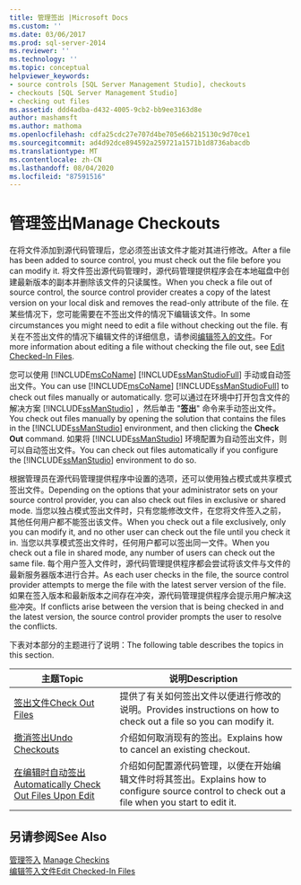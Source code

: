 ```yaml
---
title: 管理签出 |Microsoft Docs
ms.custom: ''
ms.date: 03/06/2017
ms.prod: sql-server-2014
ms.reviewer: ''
ms.technology: ''
ms.topic: conceptual
helpviewer_keywords:
- source controls [SQL Server Management Studio], checkouts
- checkouts [SQL Server Management Studio]
- checking out files
ms.assetid: ddd4adba-d432-4005-9cb2-bb9ee3163d8e
author: mashamsft
ms.author: mathoma
ms.openlocfilehash: cdfa25cdc27e707d4be705e66b215130c9d70ce1
ms.sourcegitcommit: ad4d92dce894592a259721a1571b1d8736abacdb
ms.translationtype: MT
ms.contentlocale: zh-CN
ms.lasthandoff: 08/04/2020
ms.locfileid: "87591516"
---
```

# <a name="manage-checkouts"></a><span data-ttu-id="3c703-102">管理签出</span><span class="sxs-lookup"><span data-stu-id="3c703-102">Manage Checkouts</span></span>
  <span data-ttu-id="3c703-103">在将文件添加到源代码管理后，您必须签出该文件才能对其进行修改。</span><span class="sxs-lookup"><span data-stu-id="3c703-103">After a file has been added to source control, you must check out the file before you can modify it.</span></span> <span data-ttu-id="3c703-104">将文件签出源代码管理时，源代码管理提供程序会在本地磁盘中创建最新版本的副本并删除该文件的只读属性。</span><span class="sxs-lookup"><span data-stu-id="3c703-104">When you check a file out of source control, the source control provider creates a copy of the latest version on your local disk and removes the read-only attribute of the file.</span></span> <span data-ttu-id="3c703-105">在某些情况下，您可能需要在不签出文件的情况下编辑该文件。</span><span class="sxs-lookup"><span data-stu-id="3c703-105">In some circumstances you might need to edit a file without checking out the file.</span></span> <span data-ttu-id="3c703-106">有关在不签出文件的情况下编辑文件的详细信息，请参阅[编辑签入的文件](../../2014/database-engine/edit-checked-in-files.md)。</span><span class="sxs-lookup"><span data-stu-id="3c703-106">For more information about editing a file without checking the file out, see [Edit Checked-In Files](../../2014/database-engine/edit-checked-in-files.md).</span></span>  
  
 <span data-ttu-id="3c703-107">您可以使用 [!INCLUDE[msCoName](../includes/msconame-md.md)] [!INCLUDE[ssManStudioFull](../includes/ssmanstudiofull-md.md)] 手动或自动签出文件。</span><span class="sxs-lookup"><span data-stu-id="3c703-107">You can use [!INCLUDE[msCoName](../includes/msconame-md.md)] [!INCLUDE[ssManStudioFull](../includes/ssmanstudiofull-md.md)] to check out files manually or automatically.</span></span> <span data-ttu-id="3c703-108">您可以通过在环境中打开包含文件的解决方案 [!INCLUDE[ssManStudio](../includes/ssmanstudio-md.md)] ，然后单击 "**签出**" 命令来手动签出文件。</span><span class="sxs-lookup"><span data-stu-id="3c703-108">You check out files manually by opening the solution that contains the files in the [!INCLUDE[ssManStudio](../includes/ssmanstudio-md.md)] environment, and then clicking the **Check Out** command.</span></span> <span data-ttu-id="3c703-109">如果将 [!INCLUDE[ssManStudio](../includes/ssmanstudio-md.md)] 环境配置为自动签出文件，则可以自动签出文件。</span><span class="sxs-lookup"><span data-stu-id="3c703-109">You can check out files automatically if you configure the [!INCLUDE[ssManStudio](../includes/ssmanstudio-md.md)] environment to do so.</span></span>  
  
 <span data-ttu-id="3c703-110">根据管理员在源代码管理提供程序中设置的选项，还可以使用独占模式或共享模式签出文件。</span><span class="sxs-lookup"><span data-stu-id="3c703-110">Depending on the options that your administrator sets on your source control provider, you can also check out files in exclusive or shared mode.</span></span> <span data-ttu-id="3c703-111">当您以独占模式签出文件时，只有您能修改文件，在您将文件签入之前，其他任何用户都不能签出该文件。</span><span class="sxs-lookup"><span data-stu-id="3c703-111">When you check out a file exclusively, only you can modify it, and no other user can check out the file until you check it in.</span></span> <span data-ttu-id="3c703-112">当您以共享模式签出文件时，任何用户都可以签出同一文件。</span><span class="sxs-lookup"><span data-stu-id="3c703-112">When you check out a file in shared mode, any number of users can check out the same file.</span></span> <span data-ttu-id="3c703-113">每个用户签入文件时，源代码管理提供程序都会尝试将该文件与文件的最新服务器版本进行合并。</span><span class="sxs-lookup"><span data-stu-id="3c703-113">As each user checks in the file, the source control provider attempts to merge the file with the latest server version of the file.</span></span> <span data-ttu-id="3c703-114">如果在签入版本和最新版本之间存在冲突，源代码管理提供程序会提示用户解决这些冲突。</span><span class="sxs-lookup"><span data-stu-id="3c703-114">If conflicts arise between the version that is being checked in and the latest version, the source control provider prompts the user to resolve the conflicts.</span></span>  
  
 <span data-ttu-id="3c703-115">下表对本部分的主题进行了说明：</span><span class="sxs-lookup"><span data-stu-id="3c703-115">The following table describes the topics in this section.</span></span>  
  
|<span data-ttu-id="3c703-116">主题</span><span class="sxs-lookup"><span data-stu-id="3c703-116">Topic</span></span>|<span data-ttu-id="3c703-117">说明</span><span class="sxs-lookup"><span data-stu-id="3c703-117">Description</span></span>|  
|-----------|-----------------|  
|[<span data-ttu-id="3c703-118">签出文件</span><span class="sxs-lookup"><span data-stu-id="3c703-118">Check Out Files</span></span>](../../2014/database-engine/check-out-files.md)|<span data-ttu-id="3c703-119">提供了有关如何签出文件以便进行修改的说明。</span><span class="sxs-lookup"><span data-stu-id="3c703-119">Provides instructions on how to check out a file so you can modify it.</span></span>|  
|[<span data-ttu-id="3c703-120">撤消签出</span><span class="sxs-lookup"><span data-stu-id="3c703-120">Undo Checkouts</span></span>](../../2014/database-engine/undo-checkouts.md)|<span data-ttu-id="3c703-121">介绍如何取消现有的签出。</span><span class="sxs-lookup"><span data-stu-id="3c703-121">Explains how to cancel an existing checkout.</span></span>|  
|[<span data-ttu-id="3c703-122">在编辑时自动签出</span><span class="sxs-lookup"><span data-stu-id="3c703-122">Automatically Check Out Files Upon Edit</span></span>](../../2014/database-engine/automatically-check-out-files-upon-edit.md)|<span data-ttu-id="3c703-123">介绍如何配置源代码管理，以便在开始编辑文件时将其签出。</span><span class="sxs-lookup"><span data-stu-id="3c703-123">Explains how to configure source control to check out a file when you start to edit it.</span></span>|  
  
## <a name="see-also"></a><span data-ttu-id="3c703-124">另请参阅</span><span class="sxs-lookup"><span data-stu-id="3c703-124">See Also</span></span>  
 <span data-ttu-id="3c703-125">[管理签入](../../2014/database-engine/manage-checkins.md) </span><span class="sxs-lookup"><span data-stu-id="3c703-125">[Manage Checkins](../../2014/database-engine/manage-checkins.md) </span></span>  
 [<span data-ttu-id="3c703-126">编辑签入文件</span><span class="sxs-lookup"><span data-stu-id="3c703-126">Edit Checked-In Files</span></span>](../../2014/database-engine/edit-checked-in-files.md)  
  
  
